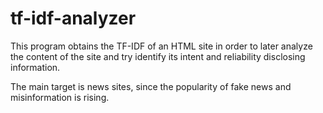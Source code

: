 # tf-idf-analyzer

This program obtains the TF-IDF of an HTML site in order to later analyze the content
of the site and try identify its intent and reliability disclosing information.

The main target is news sites, since the popularity of fake news and misinformation
is rising.
